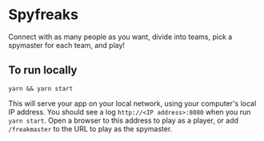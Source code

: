# Spyfreaks

Connect with as many people as you want, divide into teams, pick a spymaster for
each team, and play!

## To run locally

```
yarn && yarn start
```

This will serve your app on your local network, using your computer's local IP
address. You should see a log `http://<IP address>:8080` when you run
`yarn start`. Open a browser to this address to play as a player, or add
`/freakmaster` to the URL to play as the spymaster.
